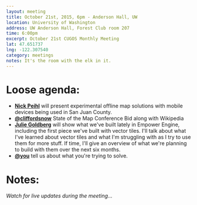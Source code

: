 ```yaml
---
layout: meeting
title: October 21st, 2015, 6pm - Anderson Hall, UW
location: University of Washington
address: UW Anderson Hall, Forest Club room 207
time: 6:00pm
excerpt: October 21st CUGOS Monthly Meeting
lat: 47.651737
lng: -122.307540
category: meetings
notes: It's the room with the elk in it.
---
```


Loose agenda:
=============
- **[Nick Peihl](http://npeihl.com)** will present experimental offline map solutions with mobile devices being used in San Juan County.
- **[@cliffordsnow](http://github.com/cliffordsnow)** State of the Map Conference Bid along with Wikipedia
- **[Julie Goldberg](https://github.com/JulieGoldberg)** will show what we've built lately in Empower Engine, including the first piece we've built with vector tiles.  I'll talk about what I've learned about vector tiles and what I'm struggling with as I try to use them for more stuff.  If time, I'll give an overview of what we're planning to build with them over the next six months. 
- **[@you](http://cugos.org/people/)** tell us about what you're trying to solve.

Notes:
======
*Watch for live updates during the meeting...*
